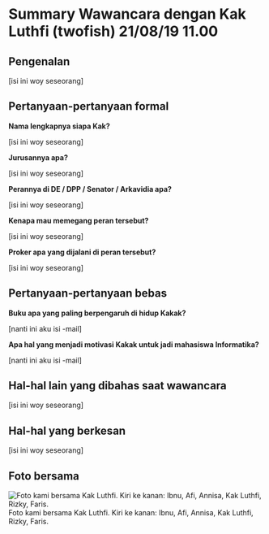 # Summary Wawancara dengan Kak Luthfi (twofish) 21/08/19 11.00

## Pengenalan

[isi ini woy seseorang]

## Pertanyaan-pertanyaan formal

**Nama lengkapnya siapa Kak?**

[isi ini woy seseorang]

**Jurusannya apa?**

[isi ini woy seseorang]

**Perannya di DE / DPP / Senator / Arkavidia apa?**

[isi ini woy seseorang]

**Kenapa mau memegang peran tersebut?**

[isi ini woy seseorang]

**Proker apa yang dijalani di peran tersebut?**

[isi ini woy seseorang]

## Pertanyaan-pertanyaan bebas

**Buku apa yang paling berpengaruh di hidup Kakak?**

[nanti ini aku isi -mail]

**Apa hal yang menjadi motivasi Kakak untuk jadi mahasiswa Informatika?**

[nanti ini aku isi -mail]

## Hal-hal lain yang dibahas saat wawancara

[isi ini woy seseorang]

## Hal-hal yang berkesan

[isi ini woy seseorang]

## Foto bersama
![Foto kami bersama Kak Luthfi. Kiri ke kanan: Ibnu, Afi, Annisa, Kak Luthfi, Rizky, Faris.](https://github.com/ozer0532/TugasWawancaraDaemon/raw/master/13516051/16518077-16518084-16518105-16518200-16518253.jpg)
Foto kami bersama Kak Luthfi. Kiri ke kanan: Ibnu, Afi, Annisa, Kak Luthfi, Rizky, Faris.